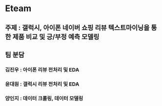# Eteam
## 주제 : 갤럭시, 아이폰 네이버 쇼핑 리뷰 텍스트마이닝을 통한 제품 비교 및 긍/부정 예측 모델링
## 팀 분담
### 김진우 : 아이폰 리뷰 전처리 및 EDA 
### 윤대원 : 갤럭시 리뷰 전처리 및 EDA 
### 양인지 : 데이터 크롤링, 데이터 모델링 
